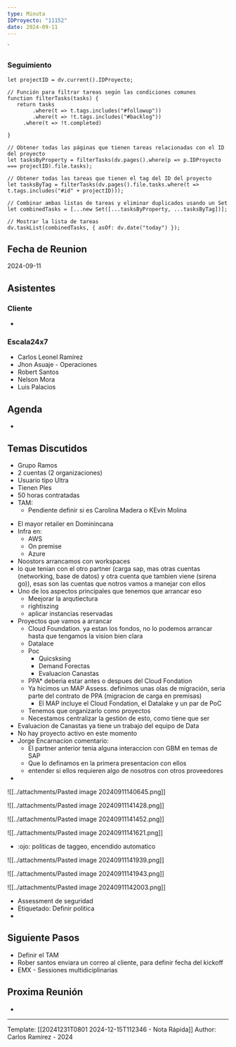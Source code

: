 ```yaml
---
type: Minuta
IDProyecto: "11152"
date: 2024-09-11
---
```

`

### Seguimiento

```dataviewjs
let projectID = dv.current().IDProyecto;

// Función para filtrar tareas según las condiciones comunes
function filterTasks(tasks) {
   return tasks
        .where(t => t.tags.includes("#followup"))
        .where(t => !t.tags.includes("#backlog"))
     .where(t => !t.completed)
        
}

// Obtener todas las páginas que tienen tareas relacionadas con el ID del proyecto
let tasksByProperty = filterTasks(dv.pages().where(p => p.IDProyecto === projectID).file.tasks);

// Obtener todas las tareas que tienen el tag del ID del proyecto
let tasksByTag = filterTasks(dv.pages().file.tasks.where(t => t.tags.includes("#id" + projectID)));

// Combinar ambas listas de tareas y eliminar duplicados usando un Set
let combinedTasks = [...new Set([...tasksByProperty, ...tasksByTag])];

// Mostrar la lista de tareas
dv.taskList(combinedTasks, { asOf: dv.date("today") });
 ```
## Fecha de Reunion
2024-09-11

## Asistentes

### Cliente
* 
### Escala24x7
- Carlos Leonel Ramírez
-  Jhon Asuaje - Operaciones
- Robert Santos
- Nelson Mora
- Luis Palacios

## Agenda
* 
## Temas Discutidos
* Grupo Ramos
* 2 cuentas (2 organizaciones)
* Usuario tipo Ultra
* Tienen Ples
* 50 horas contratadas
* TAM:
	* Pendiente definir si es Carolina Madera o KEvin Molina

- El mayor retailer en Dominincana
- Infra en:
	- AWS
	- On premise
	- Azure
- Noostors arrancamos con workspaces
- lo que tenian con el otro partner (carga sap, mas otras cuentas (networking, base de datos) y otra cuenta que tambien viene (sirena go)), esas son las cuentas que notros vamos a manejar con ellos
- Uno de los aspectos principales que tenemos que arrancar eso
	- Meejorar la arqutiectura
	- rightiszing
	- aplicar instancias reservadas
- Proyectos que vamos a arrancar
	- Cloud Foundation. ya estan los fondos, no lo podemos arrancar hasta que tengamos la vision bien clara
	- Datalace
	- Poc
		- Quicsksing
		- Demand Forectas
		- Evaluacion Canastas
	- PPA* deberia estar antes o despues del Cloud Fondation
	- Ya hicimos un MAP Assess. definimos unas olas de migración, seria parte del contrato de PPA (migracion de carga en premisas)
		- El MAP incluye el Cloud Fondation, el Datalake y un par de PoC
	- Tenemos que organizarlo como proyectos
	- Necestamos centralizar la gestiòn de esto, como tiene que ser
- Evaluacion de Canastas ya tiene un trabajo del equipo de Data
- No hay proyecto activo en este momento
- Jorge Encarnacion comentario:
	- El partner anterior tenia alguna interaccion con GBM en temas de SAP
	- Que lo definamos en la primera presentacion con ellos
	- entender si ellos requieren algo de nosotros con otros proveedores
- 
![[../attachments/Pasted image 20240911140645.png]]

![[../attachments/Pasted image 20240911141428.png]]

![[../attachments/Pasted image 20240911141452.png]]

![[../attachments/Pasted image 20240911141621.png]]

- :ojo: politicas de taggeo, encendido automatico

![[../attachments/Pasted image 20240911141939.png]]

![[../attachments/Pasted image 20240911141943.png]]

![[../attachments/Pasted image 20240911142003.png]]

- Assessment de seguridad
- Etiquetado: Definir politica
- 
## Siguiente Pasos
- Definir el TAM
- Rober santos enviara un correo al cliente, para definir fecha del kickoff
- EMX - Sessiones multidiciplinarias

## Proxima Reunión
*   

---
Template: [[20241231T0801 2024-12-15T112346 - Nota Rápida]]
Author: Carlos Ramírez - 2024
